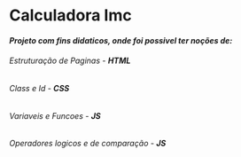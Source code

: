 # Calculadora Imc

#### *Projeto com fins didaticos, onde foi possivel ter noções de:*

###### *Estruturação de Paginas* - **HTML**
###### *Class e Id* - **CSS**
###### *Variaveis e Funcoes* - **JS**
###### *Operadores logicos e de comparação* - **JS**

